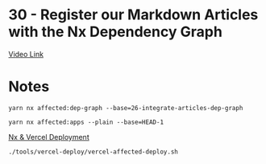# 30 - Register our Markdown Articles with the Nx Dependency Graph

[Video Link]()

# Notes

<TimeStamp start="1:49" end="1:50">

`yarn nx affected:dep-graph --base=26-integrate-articles-dep-graph`

</TimeStamp>

<TimeStamp start="3:15" end="0:53">

`yarn nx affected:apps --plain --base=HEAD-1`

</TimeStamp>

<TimeStamp start="2:17" end="2:18">

[Nx & Vercel Deployment](https://nx.dev/l/r/guides/deploy-nextjs-to-vercel)

</TimeStamp>

<TimeStamp start="5:06" end="5:07">

`./tools/vercel-deploy/vercel-affected-deploy.sh`

</TimeStamp>